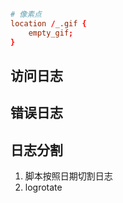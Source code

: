 

``` conf
# 像素点 
location /_.gif {
    empty_gif;
}
```


## 访问日志


## 错误日志 


## 日志分割  
1. 脚本按照日期切割日志  
2. logrotate